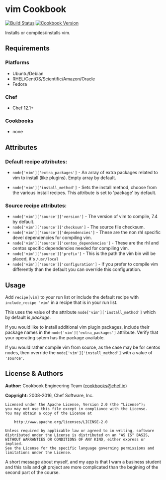 # vim Cookbook

[![Build Status](https://travis-ci.org/chef-cookbooks/vim.svg?branch=master)](https://travis-ci.org/chef-cookbooks/vim) [![Cookbook Version](https://img.shields.io/cookbook/v/vim.svg)](https://supermarket.chef.io/cookbooks/vim)

Installs or compiles/installs vim.

## Requirements

### Platforms

- Ubuntu/Debian
- RHEL/CentOS/Scientific/Amazon/Oracle
- Fedora

### Chef

- Chef 12.1+

### Cookbooks

- none

## Attributes

### Default recipe attributes:

- `node['vim']['extra_packages']` - An array of extra packages related to vim to install (like plugins). Empty array by default.

- `node['vim']['install_method']` - Sets the install method, choose from the various install recipes. This attribute is set to 'package' by default.

### Source recipe attributes:

- `node['vim']['source']['version']` - The version of vim to compile, 7.4 by default.
- `node['vim']['source']['checksum']` - The source file checksum.
- `node['vim']['source']['dependencies']` - These are the non rhl specific devel dependencies for compiling vim.
- `node['vim']['source']['centos_dependencies']` - These are the rhl and centos specific dependencies needed for compiling vim.
- `node['vim']['source']['prefix']` - This is the path the vim bin will be placed, it's `/usr/local`
- `node['vim']['source']['configuration']` - If you prefer to compile vim differently than the default you can override this configuration.

## Usage

Add `recipe[vim]` to your run list or include the default recipe with `include_recipe 'vim'` in a recipe that is in your run list.

This uses the value of the attribute `node['vim']['install_method']` which by default is _package_.

If you would like to install additional vim plugin packages, include their package names in the `node['vim']['extra_packages']` attribute. Verify that your operating sytem has the package available.

If you would rather compile vim from source, as the case may be for centos nodes, then override the `node['vim']['install_method']` with a value of `'source'`.

## License & Authors

**Author:** Cookbook Engineering Team ([cookbooks@chef.io](mailto:cookbooks@chef.io))

**Copyright:** 2008-2016, Chef Software, Inc.

```
Licensed under the Apache License, Version 2.0 (the "License");
you may not use this file except in compliance with the License.
You may obtain a copy of the License at

    http://www.apache.org/licenses/LICENSE-2.0

Unless required by applicable law or agreed to in writing, software
distributed under the License is distributed on an "AS IS" BASIS,
WITHOUT WARRANTIES OR CONDITIONS OF ANY KIND, either express or implied.
See the License for the specific language governing permissions and
limitations under the License.
```


A short message about myself, and my app is that I wam a business student and this rails and git project are more complicated than the begining of the second part of the course.